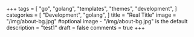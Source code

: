 +++
tags = [
    "go",
    "golang",
    "templates",
    "themes",
    "development",
]
categories = [
    "Development",
    "golang",
]
title = "Real Title"
image = "/img/about-bg.jpg" #optional image - "/img/about-bg.jpg" is the default
description = "test1"
draft = false
comments = true
+++
